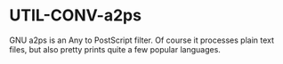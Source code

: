 UTIL-CONV-a2ps
==============

GNU a2ps is an Any to PostScript filter. Of course it processes plain text files, but also pretty prints quite a few popular languages. 
